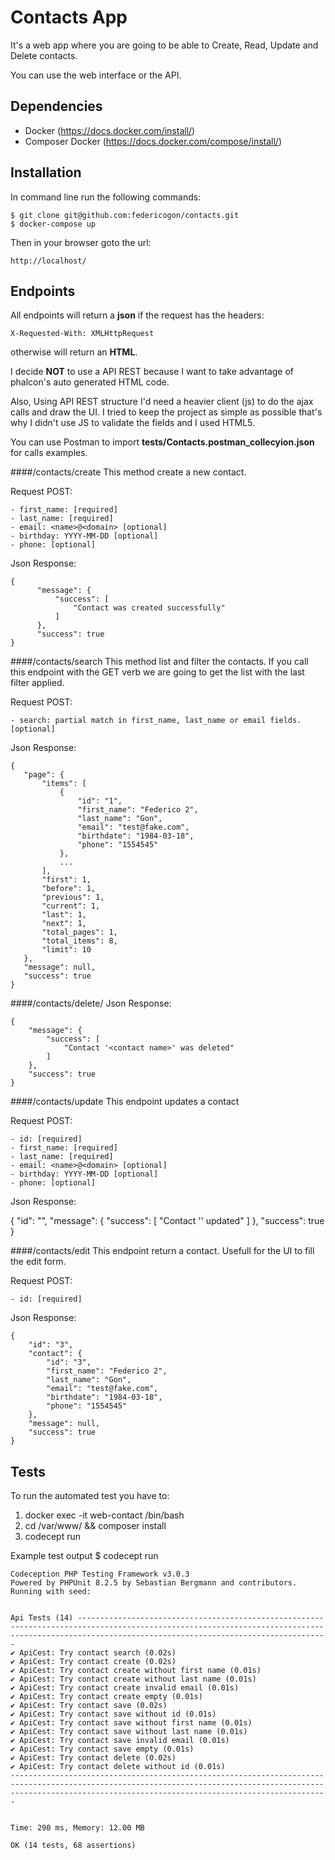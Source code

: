 # Contacts App

It's a web app where you are going to be able to Create, Read, Update and Delete contacts.

You can use the web interface or the API.

## Dependencies
- Docker (https://docs.docker.com/install/)
- Composer Docker (https://docs.docker.com/compose/install/)

## Installation
In command line run the following commands:
    
    $ git clone git@github.com:federicogon/contacts.git
    $ docker-compose up
    
Then in your browser goto the url:
    
    http://localhost/


## Endpoints
All endpoints will return a **json** if the request has the headers:
    
    X-Requested-With: XMLHttpRequest 

otherwise will return an **HTML**.

I decide **NOT** to use a API REST because I want to take advantage of phalcon's  auto generated HTML code.

Also, Using API REST structure I'd need a heavier client (js) to do the ajax calls and draw the UI. 
I tried to keep the project as simple as possible that's why I didn't use JS to validate the fields and I used HTML5.


You can use Postman to import **tests/Contacts.postman_collecyion.json** for calls examples.

####/contacts/create
This method create a new contact.

Request POST:

    - first_name: [required]
    - last_name: [required]
    - email: <name>@<domain> [optional]
    - birthday: YYYY-MM-DD [optional]
    - phone: [optional]
Json Response:

    {
          "message": {
              "success": [
                  "Contact was created successfully"
              ]
          },
          "success": true
    }
    
####/contacts/search
This method list and filter the contacts.
If you call this endpoint with the GET verb we are going to get the list with the last filter applied. 

Request POST: 

    - search: partial match in first_name, last_name or email fields. [optional]

Json Response:

    {
       "page": {
           "items": [
               {
                   "id": "1",
                   "first_name": "Federico 2",
                   "last_name": "Gon",
                   "email": "test@fake.com",
                   "birthdate": "1984-03-18",
                   "phone": "1554545"
               },
               ...
           ],
           "first": 1,
           "before": 1,
           "previous": 1,
           "current": 1,
           "last": 1,
           "next": 1,
           "total_pages": 1,
           "total_items": 8,
           "limit": 10
       },
       "message": null,
       "success": true
    }

####/contacts/delete/<id>
Json Response:

    {
        "message": {
            "success": [
                "Contact '<contact name>' was deleted"
            ]
        },
        "success": true
    }

####/contacts/update
This endpoint updates a contact 

Request POST: 

    - id: [required]
    - first_name: [required]
    - last_name: [required]
    - email: <name>@<domain> [optional]
    - birthday: YYYY-MM-DD [optional]
    - phone: [optional]

Json Response:

{
    "id": "<id>",
    "message": {
        "success": [
            "Contact '<contact name>' updated"
        ]
    },
    "success": true
}

####/contacts/edit
This endpoint return a contact. Usefull for the UI to fill the edit form. 

Request POST: 

    - id: [required]


Json Response:

    {
        "id": "3",
        "contact": {
            "id": "3",
            "first_name": "Federico 2",
            "last_name": "Gon",
            "email": "test@fake.com",
            "birthdate": "1984-03-18",
            "phone": "1554545"
        },
        "message": null,
        "success": true
    }

## Tests
To run the automated test you have to:

1) docker exec -it web-contact /bin/bash
2) cd /var/www/ && composer install
3) codecept run

Example test output $ codecept run 
    
    Codeception PHP Testing Framework v3.0.3
    Powered by PHPUnit 8.2.5 by Sebastian Bergmann and contributors.
    Running with seed: 
    
    
    Api Tests (14) ----------------------------------------------------------------------------------------------------------------------------------------------------------------------------------------------------
    ✔ ApiCest: Try contact search (0.02s)
    ✔ ApiCest: Try contact create (0.02s)
    ✔ ApiCest: Try contact create without first name (0.01s)
    ✔ ApiCest: Try contact create without last name (0.01s)
    ✔ ApiCest: Try contact create invalid email (0.01s)
    ✔ ApiCest: Try contact create empty (0.01s)
    ✔ ApiCest: Try contact save (0.02s)
    ✔ ApiCest: Try contact save without id (0.01s)
    ✔ ApiCest: Try contact save without first name (0.01s)
    ✔ ApiCest: Try contact save without last name (0.01s)
    ✔ ApiCest: Try contact save invalid email (0.01s)
    ✔ ApiCest: Try contact save empty (0.01s)
    ✔ ApiCest: Try contact delete (0.02s)
    ✔ ApiCest: Try contact delete without id (0.01s)
    -------------------------------------------------------------------------------------------------------------------------------------------------------------------------------------------------------------------
    
    
    Time: 290 ms, Memory: 12.00 MB
    
    OK (14 tests, 68 assertions)
